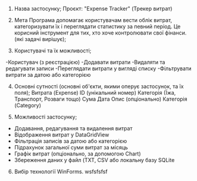 1. Назва застосунку;
   Проєкт: "Expense Tracker" (Трекер витрат)

   
2. Мета
     Програма допомагає користувачам вести облік витрат, категоризувати їх і переглядати статистику за певний період. Це корисний інструмент для тих, хто хоче контролювати свої фінанси. (які задачі вирішує);
   
3. Користувачі та їх можливості;
    
-Користувач (з реєстрацією)
-Додавати витрати
-Видаляти та редагувати записи
-Переглядати витрати у вигляді списку
-Фільтрувати витрати за датою або категорією

4. Основні сутності (основні об'єкти, якими оперує застосунок, та їх поля);
Витрата (Expense)
ID (унікальний номер)
Категорія (Їжа, Транспорт, Розваги тощо)
Сума
Дата
Опис (опціонально)
Категорія (Category)

5. Можливості застосунку;
- Додавання, редагування та видалення витрат
- Відображення витрат у DataGridView
- Фільтрація записів за датою або категорією
- Підрахунок загальної суми витрат за місяць
- Графік витрат (опціонально, за допомогою Chart)
- Збереження даних у файл (TXT, CSV або локальну базу SQLite
   
6. Вибір технології WinForms.
wsfsfsfsf





